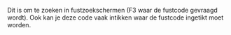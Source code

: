 Dit is om te zoeken in fustzoekschermen (F3 waar de fustcode gevraagd wordt). Ook kan je deze code vaak intikken waar de fustcode ingetikt moet worden.